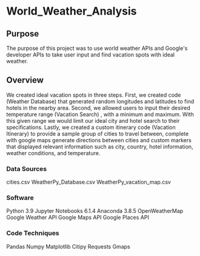 # World_Weather_Analysis

## Purpose

The purpose of this project was to use world weather APIs and Google's developer APIs to take user input and find vacation spots with ideal weather.

## Overview

We created ideal vacation spots in three steps. First, we created code (Weather Database) that generated random longitudes and latitudes to find hotels in the nearby area. Second, we allowed users to input their desired temperature range (Vacation Search) , with a minimum and maximum. With this given range we would limit our ideal city and hotel search to their specifications. Lastly, we created a custom itinerary code (Vacation Itinerary) to provide a sample group of cities to travel between, complete with google maps generate directions between cities and custom markers that displayed relevant information such as city, country, hotel information, weather conditions, and temperature.


### Data Sources
cities.csv
WeatherPy_Database.csv
WeatherPy_vacation_map.csv


### Software
Python 3.9
Jupyter Notebooks 6.1.4
Anaconda 3.8.5
OpenWeatherMap
Google Weather API
Google Maps API
Google Places API


### Code Techniques 
Pandas
Numpy
Matplotlib
Citipy
Requests
Gmaps


